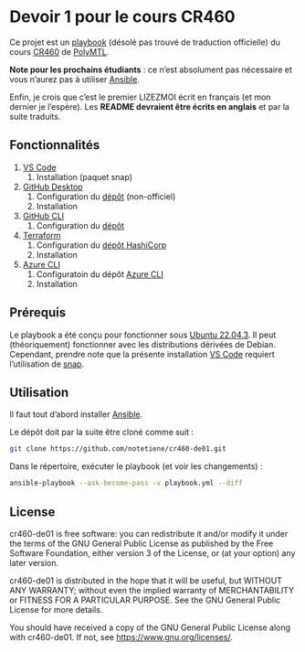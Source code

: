 Devoir 1 pour le cours CR460
===================================

Ce projet est un
[playbook](https://docs.ansible.com/ansible/latest/playbook_guide/playbooks_intro.html)
(désolé pas trouvé de traduction officielle) du cours
[CR460](https://www.polymtl.ca/programmes/cours/infonuagique) de
[PolyMTL](https://www.polymtl.ca/).

**Note pour les prochains étudiants** : ce n’est absolument pas
nécessaire et vous n’aurez pas à utiliser
[Ansible](https://www.ansible.com/).

Enfin, je crois que c’est le premier LIZEZMOI écrit en français (et
mon dernier je l’espère).  Les **README devraient être écrits en
anglais** et par la suite traduits.

Fonctionnalités
-----------------

 1. [VS Code](https://code.visualstudio.com/)
    1. Installation (paquet snap)
 2. [GitHub Desktop](https://desktop.github.com/)
    1. Configuration du
       [dépôt](https://gist.github.com/berkorbay/6feda478a00b0432d13f1fc0a50467f1)
       (non-officiel)
    2. Installation
 3. [GitHub CLI](https://cli.github.com/)
    1. Configuration du
       [dépôt](https://github.com/cli/cli/blob/trunk/docs/install_linux.md)
 4. [Terraform](https://www.terraform.io/)
    1. Configuration du [dépôt
       HashiCorp](https://developer.hashicorp.com/terraform/cli/install/apt)
    2. Installation
 4. [Azure CLI](https://github.com/Azure/azure-cli)
    1. Configuratoin du dépôt [Azure
       CLI](https://learn.microsoft.com/en-us/cli/azure/install-azure-cli-linux?pivots=apt#option-2-step-by-step-installation-instructions)
    2. Installation

Prérequis
----------

Le playbook a été conçu pour fonctionner sous [Ubuntu
22.04.3](https://releases.ubuntu.com/jammy/).  Il peut (théoriquement)
fonctionner avec les distributions dérivées de Debian.  Cependant,
prendre note que la présente installation [VS
Code](https://code.visualstudio.com/) requiert l’utilisation de
[snap](https://snapcraft.io/about).

Utilisation
-------------

Il faut tout d’abord installer [Ansible](https://www.ansible.com/).

Le dépôt doit par la suite être cloné comme suit :

```bash
git clone https://github.com/notetiene/cr460-de01.git
```

Dans le répertoire, exécuter le playbook (et voir les changements) :
```bash
ansible-playbook --ask-become-pass -v playbook.yml --diff
```

License
-------

cr460-de01 is free software: you can redistribute it and/or modify it
under the terms of the GNU General Public License as published by the
Free Software Foundation, either version 3 of the License, or (at your
option) any later version.

cr460-de01 is distributed in the hope that it will be useful, but
WITHOUT ANY WARRANTY; without even the implied warranty of
MERCHANTABILITY or FITNESS FOR A PARTICULAR PURPOSE.  See the GNU
General Public License for more details.

You should have received a copy of the GNU General Public License
along with cr460-de01.  If not, see <https://www.gnu.org/licenses/>.

